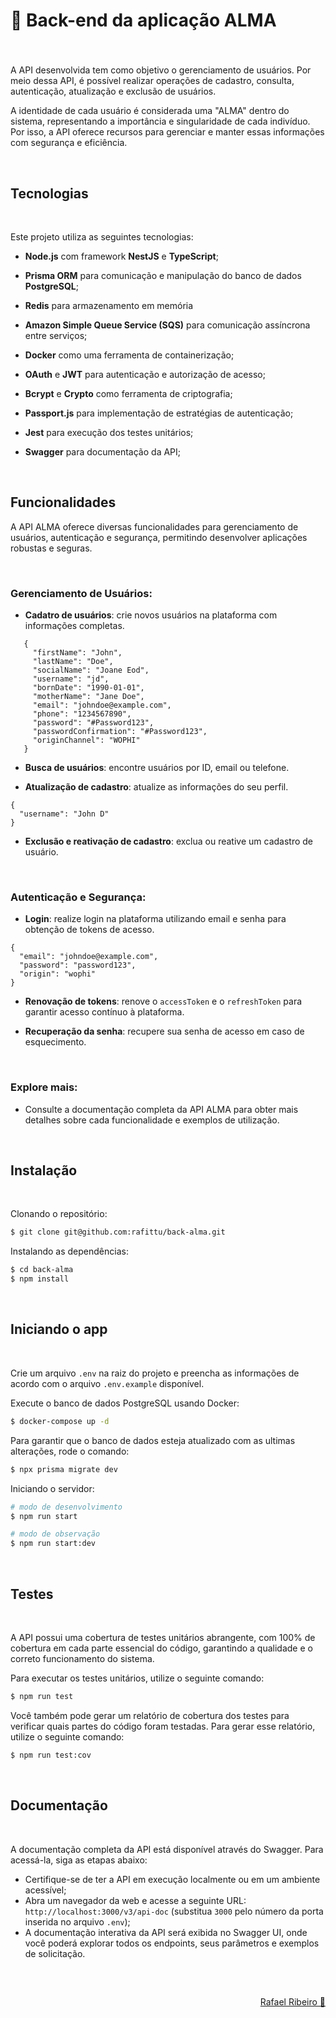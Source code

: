 # 🌱 Back-end da aplicação ALMA

###

<br>

A API desenvolvida tem como objetivo o gerenciamento de usuários. Por meio dessa API, é possível realizar operações de cadastro, consulta, autenticação, atualização e exclusão de usuários.

A identidade de cada usuário é considerada uma "ALMA" dentro do sistema, representando a importância e singularidade de cada indivíduo. Por isso, a API oferece recursos para gerenciar e manter essas informações com segurança e eficiência.

<br>

## Tecnologias

<br>

Este projeto utiliza as seguintes tecnologias:

- **Node.js** com framework **NestJS** e **TypeScript**;
- **Prisma ORM** para comunicação e manipulação do banco de dados **PostgreSQL**;
- **Redis** para armazenamento em memória
- **Amazon Simple Queue Service (SQS)** para comunicação assíncrona entre serviços;

- **Docker** como uma ferramenta de containerização;

- **OAuth** e **JWT** para autenticação e autorização de acesso;
- **Bcrypt** e **Crypto** como ferramenta de criptografia;
- **Passport.js** para implementação de estratégias de autenticação;

- **Jest** para execução dos testes unitários;
- **Swagger** para documentação da API;

<br>

## Funcionalidades

A API ALMA oferece diversas funcionalidades para gerenciamento de usuários, autenticação e segurança, permitindo desenvolver aplicações robustas e seguras.

<br>

### Gerenciamento de Usuários:

- **Cadatro de usuários**: crie novos usuários na plataforma com informações completas.
 ```
    {
      "firstName": "John",
      "lastName": "Doe",
      "socialName": "Joane Eod",
      "username": "jd",
      "bornDate": "1990-01-01",
      "motherName": "Jane Doe",
      "email": "johndoe@example.com",
      "phone": "1234567890",
      "password": "#Password123",
      "passwordConfirmation": "#Password123",
      "originChannel": "WOPHI"
    }
```

- **Busca de usuários**: encontre usuários por ID, email ou telefone.

- **Atualização de cadastro**: atualize as informações do seu perfil.
```
{
  "username": "John D"
}
```

- **Exclusão e reativação de cadastro**: exclua ou reative um cadastro de usuário.
<br>

### Autenticação e Segurança:

- **Login**: realize login na plataforma utilizando email e senha para obtenção de tokens de acesso.
```
{
  "email": "johndoe@example.com",
  "password": "password123",
  "origin": "wophi"
}
```

- **Renovação de tokens**: renove o `accessToken` e o `refreshToken` para garantir acesso contínuo à plataforma.

- **Recuperação da senha**: recupere sua senha de acesso em caso de esquecimento.
<br>

### Explore mais:

- Consulte a documentação completa da API ALMA para obter mais detalhes sobre cada funcionalidade e exemplos de utilização.

<br>

## Instalação

<br>

Clonando o repositório:

```bash
$ git clone git@github.com:rafittu/back-alma.git
```

Instalando as dependências:

```bash
$ cd back-alma
$ npm install
```

<br>

## Iniciando o app

<br>

Crie um arquivo `.env` na raiz do projeto e preencha as informações de acordo com o arquivo `.env.example` disponível.

Execute o banco de dados PostgreSQL usando Docker:

```bash
$ docker-compose up -d
```

Para garantir que o banco de dados esteja atualizado com as ultimas alterações, rode o comando:

```bash
$ npx prisma migrate dev
```

Iniciando o servidor:

```bash
# modo de desenvolvimento
$ npm run start

# modo de observação
$ npm run start:dev
```

<br>

## Testes

<br>

A API possui uma cobertura de testes unitários abrangente, com 100% de cobertura em cada parte essencial do código, garantindo a qualidade e o correto funcionamento do sistema.

Para executar os testes unitários, utilize o seguinte comando:

```bash
$ npm run test
```

Você também pode gerar um relatório de cobertura dos testes para verificar quais partes do código foram testadas. Para gerar esse relatório, utilize o seguinte comando:

```bash
$ npm run test:cov
```

<br>

## Documentação

<br>

A documentação completa da API está disponível através do Swagger. Para acessá-la, siga as etapas abaixo:

- Certifique-se de ter a API em execução localmente ou em um ambiente acessível;
- Abra um navegador da web e acesse a seguinte URL: `http://localhost:3000/v3/api-doc` (substitua `3000` pelo número da porta inserida no arquivo `.env`);
- A documentação interativa da API será exibida no Swagger UI, onde você poderá explorar todos os endpoints, seus parâmetros e exemplos de solicitação.

<br>

##

<p align="right">
  <a href="https://www.linkedin.com/in/rafittu/">Rafael Ribeiro 🚀</a>
</p>
